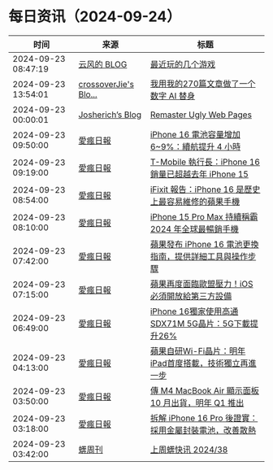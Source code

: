 ﻿# 每日资讯（2024-09-24）

|时间|来源|标题|
|---|---|---|
|2024-09-23 08:47:19|[云风的 BLOG](http://blog.codingnow.com/atom.xml)|[最近玩的几个游戏](https://blog.codingnow.com/2024/09/few_games.html)|
|2024-09-23 13:54:01|[crossoverJie's Blo...](https://crossoverjie.top/atom.xml)|[我用我的270篇文章做了一个数字 AI 替身](http://crossoverjie.top/2024/09/23/ob/Build-ower-AI-robot/)|
|2024-09-23 00:00:01|[Josherich’s Blog](https://www.josherich.me/feed.xml)|[Remaster Ugly Web Pages](https://josherich.me/short/remaster)|
|2024-09-23 09:50:00|[愛瘋日報](http://www.iphonetaiwan.org/feeds/posts/default)|[iPhone 16 電池容量增加 6~9%：續航提升 4 小時](https://www.iphonetaiwan.org/2024/09/iphone-16-battery-life-improvement.html)|
|2024-09-23 09:19:00|[愛瘋日報](http://www.iphonetaiwan.org/feeds/posts/default)|[T-Mobile 執行長：iPhone 16 銷量已超越去年 iPhone 15](https://www.iphonetaiwan.org/2024/09/iphone-16-tmobile-sales-surpass-iphone-15.html)|
|2024-09-23 08:54:00|[愛瘋日報](http://www.iphonetaiwan.org/feeds/posts/default)|[iFixit 報告：iPhone 16 是歷史上最容易維修的蘋果手機](https://www.iphonetaiwan.org/2024/09/iphone-16-easy-repair-ifixit-review.html)|
|2024-09-23 08:10:00|[愛瘋日報](http://www.iphonetaiwan.org/feeds/posts/default)|[iPhone 15 Pro Max 持續稱霸 2024 年全球最暢銷手機](https://www.iphonetaiwan.org/2024/09/iphone-15-pro-max-global-top-sales-2024.html)|
|2024-09-23 07:42:00|[愛瘋日報](http://www.iphonetaiwan.org/feeds/posts/default)|[蘋果發布 iPhone 16 電池更換指南，提供詳細工具與操作步驟](https://www.iphonetaiwan.org/2024/09/iphone-16-battery-replacement-guide.html)|
|2024-09-23 07:15:00|[愛瘋日報](http://www.iphonetaiwan.org/feeds/posts/default)|[蘋果再度面臨歐盟壓力！iOS 必須開放給第三方設備](https://www.iphonetaiwan.org/2024/09/apple-eu-warning-ios-interoperability.html)|
|2024-09-23 06:49:00|[愛瘋日報](http://www.iphonetaiwan.org/feeds/posts/default)|[iPhone 16獨家使用高通SDX71M 5G晶片：5G下載提升26%](https://www.iphonetaiwan.org/2024/09/iphone-16-5g-chip.html)|
|2024-09-23 04:13:00|[愛瘋日報](http://www.iphonetaiwan.org/feeds/posts/default)|[蘋果自研Wi-Fi晶片：明年iPad首度搭載，技術獨立再進一步](https://www.iphonetaiwan.org/2024/09/apple-self-developed-wifi-chip.html)|
|2024-09-23 03:50:00|[愛瘋日報](http://www.iphonetaiwan.org/feeds/posts/default)|[傳 M4 MacBook Air 顯示面板 10 月出貨，明年 Q1 推出](https://www.iphonetaiwan.org/2024/09/m4-macbook-air-launch.html)|
|2024-09-23 03:18:00|[愛瘋日報](http://www.iphonetaiwan.org/feeds/posts/default)|[拆解 iPhone 16 Pro 後證實：採用金屬封裝電池，改善散熱](https://www.iphonetaiwan.org/2024/09/iphone-16-pro-teardown.html)|
|2024-09-23 03:42:00|[蠎周刊](https://weekly.pychina.org/feeds/all.atom.xml)|[上周蠎快讯 2024/38](https://weekly.pychina.org/pyrecap/pyrw-2438.html)|
